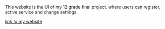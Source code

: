 This website is the UI of my 12 grade final project. where users can register, active service and change settings. 

<a href = "https://defensiveblocks.pythonanywhere.com/"> link to my website </a>
